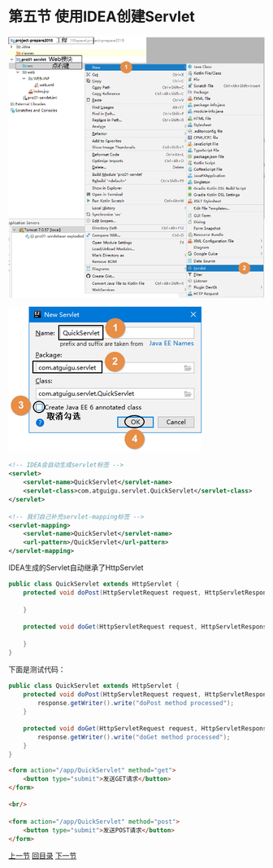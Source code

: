 # 第五节 使用IDEA创建Servlet

![images](images/img022.png)

![images](images/img023.png)

```xml
<!-- IDEA会自动生成servlet标签 -->
<servlet>
    <servlet-name>QuickServlet</servlet-name>
    <servlet-class>com.atguigu.servlet.QuickServlet</servlet-class>
</servlet>

<!-- 我们自己补充servlet-mapping标签 -->
<servlet-mapping>
    <servlet-name>QuickServlet</servlet-name>
    <url-pattern>/QuickServlet</url-pattern>
</servlet-mapping>
```

IDEA生成的Servlet自动继承了HttpServlet

```java
public class QuickServlet extends HttpServlet {
    protected void doPost(HttpServletRequest request, HttpServletResponse response) throws ServletException, IOException {

    }

    protected void doGet(HttpServletRequest request, HttpServletResponse response) throws ServletException, IOException {

    }
}
```

下面是测试代码：

```java
public class QuickServlet extends HttpServlet {
    protected void doPost(HttpServletRequest request, HttpServletResponse response) throws ServletException, IOException {
        response.getWriter().write("doPost method processed");
    }

    protected void doGet(HttpServletRequest request, HttpServletResponse response) throws ServletException, IOException {
        response.getWriter().write("doGet method processed");
    }
}
```

```html
<form action="/app/QuickServlet" method="get">
    <button type="submit">发送GET请求</button>
</form>

<br/>

<form action="/app/QuickServlet" method="post">
    <button type="submit">发送POST请求</button>
</form>
```

[上一节](verse04.html) [回目录](index.html) [下一节](verse06.html)